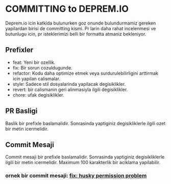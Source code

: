 # COMMITTING to DEPREM.IO

Deprem.io icin katkida bulunurken goz onunde bulundurmamiz gereken yapilardan birisi de committing kismi. Pr larin daha rahat incelenmesi ve butunlugu icin, pr isteklerimizi belli bir formatta atmaniz bekleniyor.

## Prefixler

- feat: Yeni bir ozellik.
- fix: Bir sorun cozuldugunde.
- refactor: Kodu daha optimize etmek veya surdurulebilirligini arttirmak icin yapilan calismalar.
- style: Sadece stil dosyalarinda yapilacak degisiklikler.
- revert: bir calismanin geri alinmasiyla ilgili degisiklikler.
- chore: ufak degisiklikler.

## PR Basligi

Baslik bir prefixle baslamalidir. Sonrasinda yaptiginiz degisikliklerle ilgili ozet bir metin icermelidir.

## Commit Mesaji

Commit mesaji bir prefixle baslamalidir. Sonrasinda yaptiginiz degisikliklerle ilgili bir metin icermelidir. Maximum 100 karakterlik bir aciklama yapilabilir.

### ornek bir commit mesaji: [fix: husky permission problem]()
